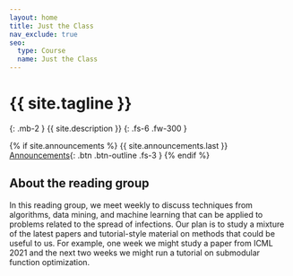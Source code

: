 ```yaml
---
layout: home
title: Just the Class
nav_exclude: true
seo:
  type: Course
  name: Just the Class
---
```


# {{ site.tagline }}
{: .mb-2 }
{{ site.description }}
{: .fs-6 .fw-300 }

{% if site.announcements %}
{{ site.announcements.last }}
[Announcements](announcements.md){: .btn .btn-outline .fs-3 }
{% endif %}

## About the reading group

In this reading group, we meet weekly to discuss techniques from algorithms, data mining, and machine learning that can be applied to problems related to the spread of infections. Our plan is to study a mixture of the latest papers and tutorial-style material on methods that could be useful to us. For example, one week we might study a paper from ICML 2021 and the next two weeks we might run a tutorial on submodular function optimization.

